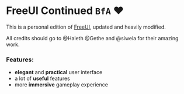 # FreeUI Continued  `BfA` ❤
This is a personal edition of [FreeUI](https://github.com/Haleth/FreeUI), updated and heavily modified.

All credits should go to @Haleth @Gethe and @siweia for their amazing work.

### Features:
* **elegant** and **practical** user interface
* a lot of **useful** features
* more **immersive** gameplay experience

